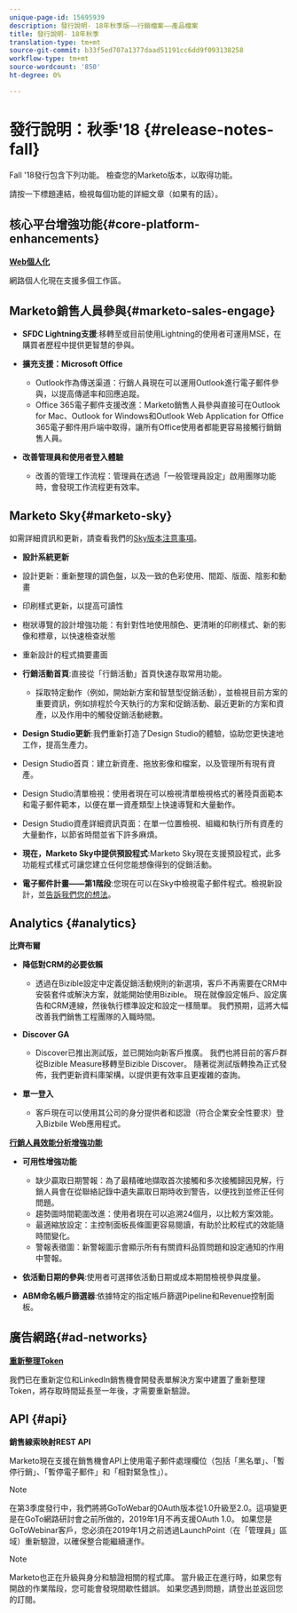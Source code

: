 ```yaml
---
unique-page-id: 15695939
description: 發行說明- 18年秋季版——行銷檔案——產品檔案
title: 發行說明- 18年秋季
translation-type: tm+mt
source-git-commit: b33f5ed707a1377daad51191cc6dd9f093138258
workflow-type: tm+mt
source-wordcount: '850'
ht-degree: 0%

---
```



# 發行說明：秋季&#39;18 {#release-notes-fall}

Fall &#39;18發行包含下列功能。 檢查您的Marketo版本，以取得功能。

請按一下標題連結，檢視每個功能的詳細文章（如果有的話）。

## 核心平台增強功能{#core-platform-enhancements}

**[Web個人化](/help/marketo/product-docs/web-personalization/getting-started/workspaces-in-web-personalization.md)**

網路個人化現在支援多個工作區。

## Marketo銷售人員參與{#marketo-sales-engage}

* **SFDC Lightning支援**:移轉至或目前使用Lightning的使用者可運用MSE，在購買者歷程中提供更智慧的參與。

* **擴充支援：Microsoft Office**

   * Outlook作為傳送渠道：行銷人員現在可以運用Outlook進行電子郵件參與，以提高傳遞率和回應追蹤。
   * Office 365電子郵件支援改進：Marketo銷售人員參與直接可在Outlook for Mac、Outlook for Windows和Outlook Web Application for Office 365電子郵件用戶端中取得，讓所有Office使用者都能更容易接觸行銷銷售人員。

* **改善管理員和使用者登入體驗**

   * 改善的管理工作流程：管理員在透過「一般管理員設定」啟用團隊功能時，會發現工作流程更有效率。

## Marketo Sky{#marketo-sky}

如需詳細資訊和更新，請查看我們的[Sky版本注意事項](https://help.marketo.com)。

* **設計系統更新**

* 設計更新：重新整理的調色盤，以及一致的色彩使用、間距、版面、陰影和動畫
* 印刷樣式更新，以提高可讀性
* 樹狀導覽的設計增強功能：有針對性地使用顏色、更清晰的印刷樣式、新的影像和標章，以快速檢查狀態
* 重新設計的程式摘要畫面

* **行銷活動首頁**:直接從「行銷活動」首頁快速存取常用功能。

   * 採取特定動作（例如，開始新方案和智慧型促銷活動），並檢視目前方案的重要資訊，例如排程於今天執行的方案和促銷活動、最近更新的方案和資產，以及作用中的觸發促銷活動總數。

* **Design Studio更新**:我們重新打造了Design Studio的體驗，協助您更快速地工作，提高生產力。
* Design Studio首頁：建立新資產、拖放影像和檔案，以及管理所有現有資產。
* Design Studio清單檢視：使用者現在可以檢視清單檢視格式的著陸頁面範本和電子郵件範本，以便在單一資產類型上快速導覽和大量動作。
* Design Studio資產詳細資訊頁面：在單一位置檢視、組織和執行所有資產的大量動作，以節省時間並省下許多麻煩。
* **現在，Marketo Sky中提供預設程式**:Marketo Sky現在支援預設程式，此多功能程式樣式可讓您建立任何您能想像得到的促銷活動。
* **電子郵件計畫——第1階段**:您現在可以在Sky中檢視電子郵件程式。檢視新設計，並[告訴我們您的想法](https://go.marketo.com/NextGenUX---USA---Apr-2018-fcp_Landing-Page-Feedback.html)。

## Analytics {#analytics}

**比齊布爾**

* **降低對CRM的必要依賴**

   * 透過在Bizible設定中定義促銷活動規則的新選項，客戶不再需要在CRM中安裝套件或解決方案，就能開始使用Bizible。 現在就像設定帳戶、設定廣告和CRM連線，然後執行標準設定和設定一樣簡單。 我們預期，這將大幅改善我們銷售工程團隊的入職時間。

* **Discover GA**

   * Discover已推出測試版，並已開始向新客戶推廣。 我們也將目前的客戶群從Bizible Measure移轉至Bizible Discover。 隨著從測試版轉換為正式發佈，我們更新資料庫架構，以提供更有效率且更複雜的查詢。

* **單一登入**

   * 客戶現在可以使用其公司的身分提供者和認證（符合企業安全性要求）登入Bizbile Web應用程式。

**[行銷人員效能分析增強功能](/help/marketo/product-docs/reporting/performance-insights/performance-insights-overview.md)**

* **可用性增強功能**

   * 缺少贏取日期警報：為了最精確地擷取首次接觸和多次接觸歸因見解，行銷人員會在從聯絡記錄中遺失贏取日期時收到警告，以便找到並修正任何問題。
   * 趨勢圖時間範圍改進：使用者現在可以追溯24個月，以比較方案效能。
   * 最適縮放設定：主控制面板長條圖更容易閱讀，有助於比較程式的效能隨時間變化。
   * 警報表徵圖：新警報圖示會顯示所有有關資料品質問題和設定通知的作用中警報。

* **依活動日期的參與**:使用者可選擇依活動日期或成本期間檢視參與度量。
* **ABM命名帳戶篩選器**:依據特定的指定帳戶篩選Pipeline和Revenue控制面板。

## 廣告網路{#ad-networks}

**[重新整理Token](/help/marketo/product-docs/demand-generation/social/social-functions/set-up-linkedin-lead-gen-forms.md)**

我們已在重新定位和LinkedIn銷售機會開發表單解決方案中建置了重新整理Token，將存取時間延長至一年後，才需要重新驗證。

## API {#api}

**銷售線索映射REST API**

Marketo現在支援在銷售機會API上使用電子郵件處理欄位（包括「黑名單」、「暫停行銷」、「暫停電子郵件」和「相對緊急性」）。

>[!NOTE]
>
>在第3季度發行中，我們將將GoToWebar的OAuth版本從1.0升級至2.0。這項變更是在GoTo網路研討會之前所做的，2019年1月不再支援OAuth 1.0。 如果您是GoToWebinar客戶，您必須在2019年1月之前透過LaunchPoint（在「管理員」區域）重新驗證，以確保整合能繼續運作。

>[!NOTE]
>
>Marketo也正在升級與身分和驗證相關的程式庫。 當升級正在進行時，如果您有開啟的作業階段，您可能會發現間歇性錯誤。 如果您遇到問題，請登出並返回您的訂閱。
